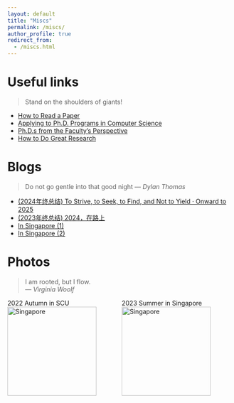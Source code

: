 ```yaml
---
layout: default
title: "Miscs"
permalink: /miscs/
author_profile: true  
redirect_from: 
  - /miscs.html
---
```


<span class='anchor' id='about-me'></span>

# Useful links
> Stand on the shoulders of giants!

- [How to Read a Paper](https://web.stanford.edu/class/ee384m/Handouts/HowtoReadPaper.pdf)
- [Applying to Ph.D. Programs in Computer Science](https://www.cs.cmu.edu/~harchol/gradschooltalk.pdf)
- [Ph.D.s from the Faculty’s Perspective](https://cacm.acm.org/blogcacm/ph-d-s-from-the-facultys-perspective/)
- [How to Do Great Research](https://greatresearch.org/)

# Blogs
> Do not go gentle into that good night
> — *Dylan Thomas*

- [(2024年终总结) To Strive, to Seek, to Find, and Not to Yield · Onward to 2025](https://mp.weixin.qq.com/s/9fGfjRuqlLO5wEmtBMrWxw)
- [(2023年终总结) 2024，在路上 ](https://mp.weixin.qq.com/s/a_yVTViOs-yrezE0Tz1wUQ)
- [In Singapore (1)](https://mp.weixin.qq.com/s/D-zJ3VqnBxWmVqVa-9aZ1w)
- [In Singapore (2)](https://mp.weixin.qq.com/s/6_DhiiGS6mQ-TecYnlMlJg)

# Photos
> I am rooted, but I flow.  
> — *Virginia Woolf*

<!-- 两张 -->
<div class='paper-box' style="display: flex; justify-content: flex-start; gap: 10px;">
  <div class='paper-box-image' style="flex: 1 1 calc(50% - 10px);">
    <div><div class="badge">2022 Autumn in SCU</div>
      <img src='{{ site.baseurl }}/images/scu.jpg' alt="Singapore" style="height: 200px; width: auto;">
    </div>
  </div>
  <div class='paper-box-image' style="flex: 1 1 calc(50% - 10px);">
    <div><div class="badge">2023 Summer in Singapore</div>
      <img src='{{ site.baseurl }}/images/sg2.jpg' alt="Singapore" style="height: 200px; width: auto;">
    </div>
  </div>
</div>

<!-- 单张 -->
<!--
<div class='paper-box' style="display: flex; justify-content: flex-start; gap: 10px;">
  <div class='paper-box-image' style="flex: 1 1 calc(100% - 10px);">
    <div><div class="badge">2022 Autumn in SCU</div>
      <img src='{{ site.baseurl }}/images/scu.jpg' alt="SCU" style="height: 200px; width: auto;">
    </div>
  </div>
</div>

<div class='paper-box' style="display: flex; justify-content: flex-start; gap: 10px;">
  <div class='paper-box-image' style="flex: 1 1 calc(100% - 10px);">
    <div><div class="badge">2023 Summer in Singapore</div>
      <img src='{{ site.baseurl }}/images/sg2.jpg' alt="Singapore" style="height: 200px; width: auto;">
    </div>
  </div>
</div>
-->

<!--
<div class='paper-box' style="display: flex; justify-content: flex-start; gap: 5px;">
  <div class='paper-box-image' style="flex: 1 1 33.33%; margin: 0 -5px;">
    <div><div class="badge">2023 Summer in HongKong</div>
      <img src='{{ site.baseurl }}/images/HK.jpg' alt="Hong Kong" style="height: 200px; width: auto;">
    </div>
  </div>
  <div class='paper-box-image' style="flex: 1 1 33.33%; margin: 0 -5px;">
    <div><div class="badge">2023 Summer in NUS</div>
      <img src='{{ site.baseurl }}/images/nus.jpg' alt="NUS" style="height: 200px; width: auto;">
    </div>
  </div>
  <div class='paper-box-image' style="flex: 1 1 33.33%; margin: 0 -5px;">
    <div><div class="badge">2024 Summer in CUHK</div>
      <img src='{{ site.baseurl }}/images/cuhk.jpg' alt="CUHK" style="height: 200px; width: auto;">
    </div>
  </div>
</div>
-->

<!--
<div class='paper-box' style="display: flex; justify-content: space-between; gap: 10px;">
  <div class='paper-box-image' style="flex: 1 1 33.33%; padding: 0 5px;">
    <div>
      <div class="badge">2023 Summer in HongKong</div>
      <img src='{{ site.baseurl }}/images/HK.jpg' alt="Hong Kong" style="height: 180px; width: 100%;">
    </div>
  </div>
  <div class='paper-box-image' style="flex: 1 1 33.33%; padding: 0 5px;">
    <div>
      <div class="badge">2023 Summer in NUS</div>
      <img src='{{ site.baseurl }}/images/nus.jpg' alt="NUS" style="height: 180px; width: 100%;">
    </div>
  </div>
  <div class='paper-box-image' style="flex: 1 1 33.33%; padding: 0 5px;">
    <div>
      <div class="badge">2024 Summer in CUHK</div>
      <img src='{{ site.baseurl }}/images/cuhk.jpg' alt="CUHK" style="height: 180px; width: 100%;">
    </div>
  </div>
</div>
-->



